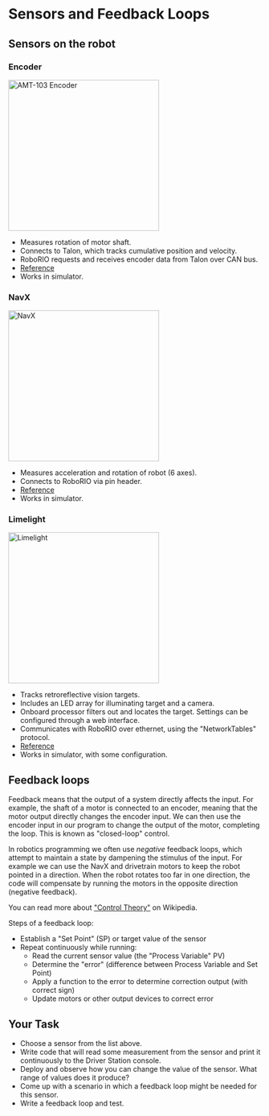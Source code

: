 # Sensors and Feedback Loops

## Sensors on the robot

### Encoder

<img src="https://media.digikey.com/photos/CUI%20Photos/AMT103-V.jpg" alt="AMT-103 Encoder" height="300">

- Measures rotation of motor shaft.
- Connects to Talon, which tracks cumulative position and velocity.
- RoboRIO requests and receives encoder data from Talon over CAN bus.
- [Reference](../reference/#using-encoders)
- Works in simulator.

### NavX

<img src="http://www.kauailabs.com/store/image/data/navx_mxp_boardphoto_top_annotated.jpg" alt="NavX" height="300">

- Measures acceleration and rotation of robot (6 axes).
- Connects to RoboRIO via pin header.
- [Reference](../reference/#ahrs)
- Works in simulator.

### Limelight

<img src="https://cdn.shopify.com/s/files/1/2478/0822/files/Front_720x.jpg?v=1512551879" alt="Limelight" height="300">

- Tracks retroreflective vision targets.
- Includes an LED array for illuminating target and a camera.
- Onboard processor filters out and locates the target. Settings can be configured through a web interface.
- Communicates with RoboRIO over ethernet, using the "NetworkTables" protocol.
- [Reference](../reference/#vision)
- Works in simulator, with some configuration.

## Feedback loops

Feedback means that the output of a system directly affects the input. For example, the shaft of a motor is connected to an encoder, meaning that the motor output directly changes the encoder input. We can then use the encoder input in our program to change the output of the motor, completing the loop. This is known as "closed-loop" control.

In robotics programming we often use *negative* feedback loops, which attempt to maintain a state by dampening the stimulus of the input. For example we can use the NavX and drivetrain motors to keep the robot pointed in a direction. When the robot rotates too far in one direction, the code will compensate by running the motors in the opposite direction (negative feedback).

You can read more about ["Control Theory"](https://en.wikipedia.org/wiki/Control_theory) on Wikipedia.

Steps of a feedback loop:

- Establish a "Set Point" (SP) or target value of the sensor
- Repeat continuously while running:
    - Read the current sensor value (the "Process Variable" PV)
    - Determine the "error" (difference between Process Variable and Set Point)
    - Apply a function to the error to determine correction output (with correct sign)
    - Update motors or other output devices to correct error

## Your Task

- Choose a sensor from the list above.
- Write code that will read some measurement from the sensor and print it continuously to the Driver Station console.
- Deploy and observe how you can change the value of the sensor. What range of values does it produce?
- Come up with a scenario in which a feedback loop might be needed for this sensor.
- Write a feedback loop and test.